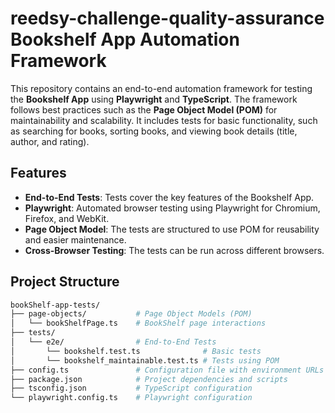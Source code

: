 # reedsy-challenge-quality-assurance  Bookshelf App Automation Framework

This repository contains an end-to-end automation framework for testing the **Bookshelf App** using **Playwright** and **TypeScript**. The framework follows best practices such as the **Page Object Model (POM)** for maintainability and scalability. It includes tests for basic functionality, such as searching for books, sorting books, and viewing book details (title, author, and rating).

## Features
- **End-to-End Tests**: Tests cover the key features of the Bookshelf App.
- **Playwright**: Automated browser testing using Playwright for Chromium, Firefox, and WebKit.
- **Page Object Model**: The tests are structured to use POM for reusability and easier maintenance.
- **Cross-Browser Testing**: The tests can be run across different browsers.

## Project Structure
```bash
bookShelf-app-tests/
├── page-objects/           # Page Object Models (POM)
│   └── bookShelfPage.ts    # BookShelf page interactions
├── tests/
│   └── e2e/                # End-to-End Tests
│       └── bookshelf.test.ts              # Basic tests
│       └── bookshelf_maintainable.test.ts # Tests using POM
├── config.ts               # Configuration file with environment URLs
├── package.json            # Project dependencies and scripts
├── tsconfig.json           # TypeScript configuration
└── playwright.config.ts    # Playwright configuration
